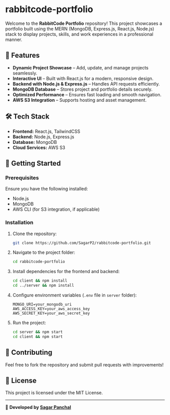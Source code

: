 # rabbitcode-portfolio

Welcome to the **RabbitCode Portfolio** repository! This project showcases a portfolio built using the MERN (MongoDB, Express.js, React.js, Node.js) stack to display projects, skills, and work experiences in a professional manner.

## 🚀 Features

- **Dynamic Project Showcase** – Add, update, and manage projects seamlessly.
- **Interactive UI** – Built with React.js for a modern, responsive design.
- **Backend with Node.js & Express.js** – Handles API requests efficiently.
- **MongoDB Database** – Stores project and portfolio details securely.
- **Optimized Performance** – Ensures fast loading and smooth navigation.
- **AWS S3 Integration** – Supports hosting and asset management.

## 🛠️ Tech Stack

- **Frontend:** React.js, TailwindCSS
- **Backend:** Node.js, Express.js
- **Database:** MongoDB
- **Cloud Services:** AWS S3


## 🚀 Getting Started

### Prerequisites
Ensure you have the following installed:
- Node.js
- MongoDB
- AWS CLI (for S3 integration, if applicable)

### Installation

1. Clone the repository:
   ```sh
   git clone https://github.com/SagarP2/rabbitcode-portfolio.git
   ```
2. Navigate to the project folder:
   ```sh
   cd rabbitcode-portfolio
   ```
3. Install dependencies for the frontend and backend:
   ```sh
   cd client && npm install
   cd ../server && npm install
   ```
4. Configure environment variables (`.env` file in `server` folder):
   ```
   MONGO_URI=your_mongodb_uri
   AWS_ACCESS_KEY=your_aws_access_key
   AWS_SECRET_KEY=your_aws_secret_key
   ```
5. Run the project:
   ```sh
   cd server && npm start
   cd client && npm start
   ```

## 📌 Contributing

Feel free to fork the repository and submit pull requests with improvements!

## 📜 License

This project is licensed under the MIT License.

---

📩 **Developed by [Sagar Panchal](https://github.com/SagarP2)**

